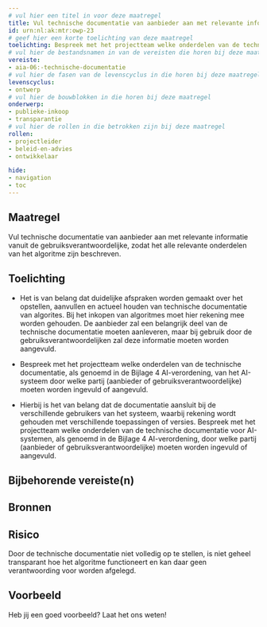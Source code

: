 ```yaml
---
# vul hier een titel in voor deze maatregel
title: Vul technische documentatie van aanbieder aan met relevante informatie vanuit de gebruiksverantwoordelijke. 
id: urn:nl:ak:mtr:owp-23
# geef hier een korte toelichting van deze maatregel
toelichting: Bespreek met het projectteam welke onderdelen van de technische documentatie (zoals genoemd in de AI-verordening) van het algoritme door wie moeten worden ingevuld. 
# vul hier de bestandsnamen in van de vereisten die horen bij deze maatregel
vereiste:
- aia-06:-technische-documentatie
# vul hier de fasen van de levenscyclus in die horen bij deze maatregel
levenscyclus:
- ontwerp
# vul hier de bouwblokken in die horen bij deze maatregel
onderwerp:
- publieke-inkoop
- transparantie
# vul hier de rollen in die betrokken zijn bij deze maatregel
rollen:
- projectleider
- beleid-en-advies
- ontwikkelaar

hide:
- navigation
- toc
---
```


<!-- Let op! onderstaande regel met 'tags' niet weghalen! Deze maakt automatisch de knopjes op basis van de metadata  -->
<!-- tags -->
## Maatregel

Vul technische documentatie van aanbieder aan met relevante informatie vanuit de gebruiksverantwoordelijke, zodat het alle relevante onderdelen van het algoritme zijn beschreven.

## Toelichting

- Het is van belang dat duidelijke afspraken worden gemaakt over het opstellen, aanvullen en actueel houden van technische documentatie van algorites. Bij het inkopen van algoritmes moet hier rekening mee worden gehouden. De aanbieder zal een belangrijk deel van de technische documentatie moeten aanleveren, maar bij gebruik door de gebruiksverantwoordelijken zal deze informatie moeten worden aangevuld. 

- Bespreek met het projectteam welke onderdelen van de technische documentatie, als genoemd in de Bijlage 4 AI-verordening, van het AI-systeem door welke partij (aanbieder of gebruiksverantwoordelijke) moeten worden ingevuld of aangevuld. 

- Hierbij is het van belang dat de documentatie aansluit bij de verschillende gebruikers van het systeem, waarbij rekening wordt gehouden met verschillende toepassingen of versies. Bespreek met het projectteam welke onderdelen van de technische documentatie voor AI-systemen, als genoemd in de Bijlage 4 AI-verordening, door welke partij (aanbieder of gebruiksverantwoordelijke) moeten worden ingevuld of aangevuld. 

## Bijbehorende vereiste(n)

<!-- list_vereisten_on_maatregelen_page -->

## Bronnen

## Risico 
<!-- vul hier het specifieke risico in dat kan worden gemitigeerd met behulp van deze maatregel -->
Door de technische documentatie niet volledig op te stellen, is niet geheel transparant hoe het algoritme functioneert en kan daar geen verantwoording voor worden afgelegd.    

## Voorbeeld

Heb jij een goed voorbeeld? Laat het ons weten!

